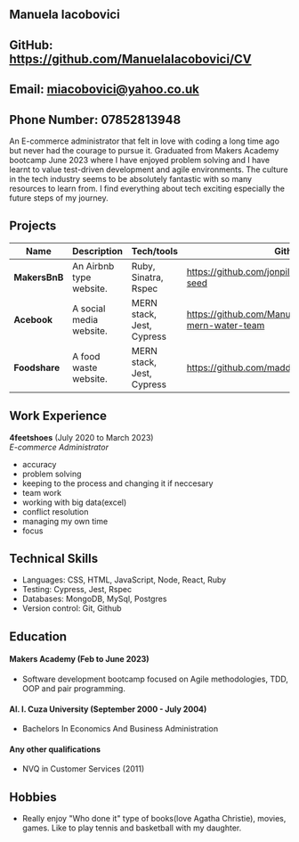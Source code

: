 ## Manuela Iacobovici
## GitHub: https://github.com/ManuelaIacobovici/CV
## Email: miacobovici@yahoo.co.uk
## Phone Number: 07852813948

An E-commerce administrator that felt in love with coding a long time ago but never had the courage to pursue it. Graduated from Makers Academy bootcamp June 2023 where I have enjoyed problem solving and I have learnt to value test-driven development and agile environments. The culture in the tech industry seems to be absolutely fantastic with so many resources to learn from. I find everything about tech exciting especially the future steps of my journey.

## Projects

| Name                         | Description             | Tech/tools                | Github                                                      |
| ---------------------------- | ----------------------- | ------------------------- | ----------------------------------------------------------- |
| **MakersBnB**                | An Airbnb type website. | Ruby, Sinatra, Rspec      | https://github.com/jonpillay/makersbnb-ruby-seed            |
| **Acebook**                  | A social media website. | MERN stack, Jest, Cypress | https://github.com/ManuelaIacobovici/acebook-mern-water-team|
| **Foodshare**                | A food waste website.   | MERN stack, Jest, Cypress | https://github.com/maddc0de/foodshare                       |

## Work Experience

**4feetshoes** (July 2020 to March 2023)  
_E-commerce Administrator_
* accuracy
* problem solving
* keeping to the process and changing it if neccesary
* team work
* working with big data(excel)
* conflict resolution
* managing my own time
* focus

## Technical Skills

* Languages: CSS, HTML, JavaScript, Node, React, Ruby
* Testing: Cypress, Jest, Rspec
* Databases: MongoDB, MySql, Postgres
* Version control: Git, Github

## Education

#### Makers Academy (Feb to June 2023) 
- Software development bootcamp focused on Agile methodologies, TDD, OOP and pair programming. 

#### Al. I. Cuza University (September 2000 - July 2004)

- Bachelors In Economics And Business Administration

#### Any other qualifications

- NVQ in Customer Services (2011)

## Hobbies

- Really enjoy "Who done it" type of books(love Agatha Christie), movies, games. Like to play tennis and basketball with my daughter. 

